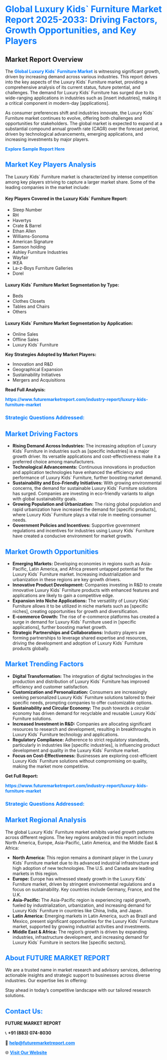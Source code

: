 <h1 style="color: #007BFF;">Global Luxury Kids` Furniture Market Report 2025-2033: Driving Factors, Growth Opportunities, and Key Players</h1>

<section id="overview">
<h2>Market Report Overview</h2>
<p>The <a href="https://www.futuremarketreport.com/industry-report/luxury-kids-furniture-market" style="color: #007BFF; text-decoration: none;"><strong>Global Luxury Kids` Furniture Market</strong></a> is witnessing significant growth, driven by increasing demand across various industries. This report delves into the key aspects of the Luxury Kids` Furniture market, providing a comprehensive analysis of its current status, future potential, and challenges. The demand for Luxury Kids` Furniture has surged due to its wide-ranging applications in industries such as [insert industries], making it a critical component in modern-day [applications].</p>
<p>As consumer preferences shift and industries innovate, the Luxury Kids` Furniture market continues to evolve, offering both challenges and opportunities for stakeholders. The global market is expected to expand at a substantial compound annual growth rate (CAGR) over the forecast period, driven by technological advancements, emerging applications, and increasing investments by major players.</p>
</section>

<section id="overview">
<p><a href="https://www.futuremarketreport.com/request-sample/reportId=110956" style="color: #007BFF; text-decoration: none;"><strong>Explore Sample Report Here</strong></a></p>
</section>

<section id="key-players">
<h2 style="color: #007BFF;">Market Key Players Analysis</h2>
<p>The Luxury Kids` Furniture market is characterized by intense competition among key players striving to capture a larger market share. Some of the leading companies in the market include:</p>
<h4>Key Players Covered in the Luxury Kids` Furniture Report:</h4>
<ul><li>Sleep Number</li><li>RH</li><li>Havertys</li><li>Crate &amp; Barrel</li><li>Ethan Allen</li><li>Williams-Sonoma</li><li>American Signature</li><li>Samson holding</li><li>Ashley Furniture Industries</li><li>Wayfair</li><li>IKEA</li><li>La-z-Boys Furniture Galleries</li><li>Dorel</li></ul>
<h4>Luxury Kids` Furniture Market Segmentation by Type:</h4>
<ul><li>Beds</li><li>Clothes Closets</li><li>Tables and Chairs</li><li>Others</li></ul>

<h4>Luxury Kids` Furniture Market Segmentation by Application:</h4>
<ul><li>Online Sales</li><li>Offline Sales</li><li>Luxury Kids` Furniture</li></ul>
<p><strong>Key Strategies Adopted by Market Players:</strong></p>
<ul>
<li>Innovation and R&D</li>
<li>Geographical Expansion</li>
<li>Sustainability Initiatives</li>
<li>Mergers and Acquisitions</li>
</ul>
</section>

<section>
<p><strong>Read Full Analysis: </strong></p><a href="https://www.futuremarketreport.com/industry-report/luxury-kids-furniture-market" style="color: #007BFF; text-decoration: none;"><strong>https://www.futuremarketreport.com/industry-report/luxury-kids-furniture-market</strong></a>
<h3 style="color: #007BFF;">Strategic Questions Addressed:</h3>
</section>

<section id="driving-factors">
<h2 style="color: #007BFF;">Market Driving Factors</h2>
<ul>
<li><strong>Rising Demand Across Industries:</strong> The increasing adoption of Luxury Kids` Furniture in industries such as [specific industries] is a major growth driver. Its versatile applications and cost-effectiveness make it a preferred choice among manufacturers.</li>
<li><strong>Technological Advancements:</strong> Continuous innovations in production and application technologies have enhanced the efficiency and performance of Luxury Kids` Furniture, further boosting market demand.</li>
<li><strong>Sustainability and Eco-Friendly Initiatives:</strong> With growing environmental concerns, the demand for sustainable Luxury Kids` Furniture solutions has surged. Companies are investing in eco-friendly variants to align with global sustainability goals.</li>
<li><strong>Growing Population and Urbanization:</strong> The rising global population and rapid urbanization have increased the demand for [specific products], where Luxury Kids` Furniture plays a vital role in meeting consumer needs.</li>
<li><strong>Government Policies and Incentives:</strong> Supportive government regulations and incentives for industries using Luxury Kids` Furniture have created a conducive environment for market growth.</li>
</ul>
</section>

<section id="growth-opportunities">
<h2 style="color: #007BFF;">Market Growth Opportunities</h2>
<ul>
<li><strong>Emerging Markets:</strong> Developing economies in regions such as Asia-Pacific, Latin America, and Africa present untapped potential for the Luxury Kids` Furniture market. Increasing industrialization and urbanization in these regions are key growth drivers.</li>
<li><strong>Innovative Product Development:</strong> Companies investing in R&D to create innovative Luxury Kids` Furniture products with enhanced features and applications are likely to gain a competitive edge.</li>
<li><strong>Expansion into Niche Applications:</strong> The versatility of Luxury Kids` Furniture allows it to be utilized in niche markets such as [specific niches], creating opportunities for growth and diversification.</li>
<li><strong>E-commerce Growth:</strong> The rise of e-commerce platforms has created a surge in demand for Luxury Kids` Furniture used in [specific applications], further boosting market growth.</li>
<li><strong>Strategic Partnerships and Collaborations:</strong> Industry players are forming partnerships to leverage shared expertise and resources, driving the development and adoption of Luxury Kids` Furniture products globally.</li>
</ul>
</section>

<section id="trending-factors">
<h2 style="color: #007BFF;">Market Trending Factors</h2>
<ul>
<li><strong>Digital Transformation:</strong> The integration of digital technologies in the production and distribution of Luxury Kids` Furniture has improved efficiency and customer satisfaction.</li>
<li><strong>Customization and Personalization:</strong> Consumers are increasingly seeking personalized Luxury Kids` Furniture solutions tailored to their specific needs, prompting companies to offer customizable options.</li>
<li><strong>Sustainability and Circular Economy:</strong> The push towards a circular economy has driven demand for recyclable and reusable Luxury Kids` Furniture solutions.</li>
<li><strong>Increased Investment in R&D:</strong> Companies are allocating significant resources to research and development, resulting in breakthroughs in Luxury Kids` Furniture technology and applications.</li>
<li><strong>Regulatory Compliance:</strong> Adherence to strict regulatory standards, particularly in industries like [specific industries], is influencing product development and quality in the Luxury Kids` Furniture market.</li>
<li><strong>Focus on Cost-Effectiveness:</strong> Businesses are exploring cost-efficient Luxury Kids` Furniture solutions without compromising on quality, making the market more competitive.</li>
</ul>
</section>

<section>
<p><strong>Get Full Report: </strong></p><a href="https://www.futuremarketreport.com/industry-report/luxury-kids-furniture-market" style="color: #007BFF; text-decoration: none;"><strong>https://www.futuremarketreport.com/industry-report/luxury-kids-furniture-market</strong></a>
<h3 style="color: #007BFF;">Strategic Questions Addressed:</h3>
</section>


<section id="regional-analysis">
<h2 style="color: #007BFF;">Market Regional Analysis</h2>
<p>The global Luxury Kids` Furniture market exhibits varied growth patterns across different regions. The key regions analyzed in this report include North America, Europe, Asia-Pacific, Latin America, and the Middle East & Africa:</p>
<ul>
<li><strong>North America:</strong> This region remains a dominant player in the Luxury Kids` Furniture market due to its advanced industrial infrastructure and high adoption of new technologies. The U.S. and Canada are leading markets in this region.</li>
<li><strong>Europe:</strong> Europe has witnessed steady growth in the Luxury Kids` Furniture market, driven by stringent environmental regulations and a focus on sustainability. Key countries include Germany, France, and the U.K.</li>
<li><strong>Asia-Pacific:</strong> The Asia-Pacific region is experiencing rapid growth, fueled by industrialization, urbanization, and increasing demand for Luxury Kids` Furniture in countries like China, India, and Japan.</li>
<li><strong>Latin America:</strong> Emerging markets in Latin America, such as Brazil and Mexico, present significant opportunities for the Luxury Kids` Furniture market, supported by growing industrial activities and investments.</li>
<li><strong>Middle East & Africa:</strong> The region’s growth is driven by expanding industries, infrastructure development, and increasing demand for Luxury Kids` Furniture in sectors like [specific sectors].</li>
</ul>
</section>

<footer>
<h2 style="color: #007BFF;">About FUTURE MARKET REPORT</h2>
<p>We are a trusted name in market research and advisory services, delivering actionable insights and strategic support to businesses across diverse industries. Our expertise lies in offering:</p>

<p>Stay ahead in today’s competitive landscape with our tailored research solutions.</p>

<h2 style="color: #007BFF;">Contact Us:</h2>
<p><strong>FUTURE MARKET REPORT</strong></p>
<p>📞 <strong>+91 (883) 074-8030</strong></p>
<p>📧 <strong><a href="mailto:help@futuremarketreport.com" style="color: #007BFF;">help@futuremarketreport.com</a></strong></p>
<p>🌐 <strong><a href="https://www.futuremarketreport.com/" style="color: #007BFF;">Visit Our Website</a></strong></p>
</footer>
